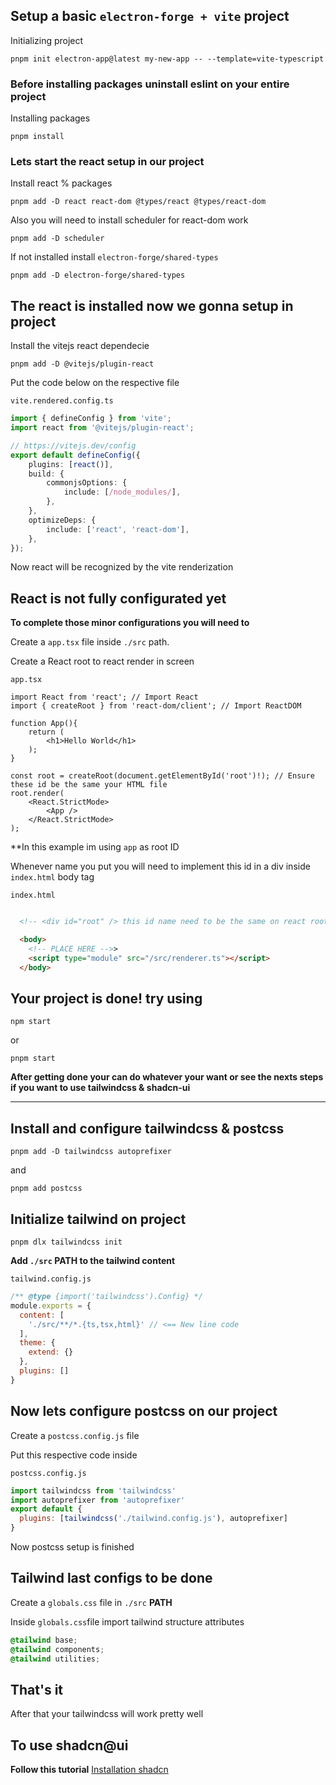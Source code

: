## Setup a basic ```electron-forge + vite``` project


Initializing project
```
pnpm init electron-app@latest my-new-app -- --template=vite-typescript
```

### **Before installing packages uninstall eslint on your entire project**

Installing packages
```
pnpm install
```

### Lets start the react setup in our project

Install react % packages
```
pnpm add -D react react-dom @types/react @types/react-dom
```

Also you will need to install scheduler for react-dom work
```
pnpm add -D scheduler
```

If not installed install ```electron-forge/shared-types```
```
pnpm add -D electron-forge/shared-types
```

## The react is installed now we gonna setup in project

Install the vitejs react dependecie
```
pnpm add -D @vitejs/plugin-react
```

Put the code below on the respective file

```vite.rendered.config.ts```
```typescript
import { defineConfig } from 'vite';
import react from '@vitejs/plugin-react';

// https://vitejs.dev/config
export default defineConfig({
    plugins: [react()],
    build: {
        commonjsOptions: {
            include: [/node_modules/],
        },
    },
    optimizeDeps: {
        include: ['react', 'react-dom'],
    },
});
```

Now react will be recognized by the vite renderization

## React is not fully configurated yet

**To complete those minor configurations you will need to**

Create a ```app.tsx``` file inside ```./src``` path.

Create a React root to react render in screen

```app.tsx```
```tsx
import React from 'react'; // Import React
import { createRoot } from 'react-dom/client'; // Import ReactDOM

function App(){
    return (
        <h1>Hello World</h1>
    );
}

const root = createRoot(document.getElementById('root')!); // Ensure these id be the same your HTML file
root.render(
    <React.StrictMode>
        <App />
    </React.StrictMode>
);
```

**In this example im using ```app``` as root ID

Whenever name you put you will need to implement this id in a div inside ```index.html``` body tag

```index.html```
```html

  <!-- <div id="root" /> this id name need to be the same on react root file -->

  <body>
    <!-- PLACE HERE -->>
    <script type="module" src="/src/renderer.ts"></script>
  </body>

```

## Your project is done! try using 

```npm
npm start
``` 
or
```pnpm
pnpm start
```

**After getting done your can do whatever your want or see the nexts steps if you want to use tailwindcss & shadcn-ui**
______________________________________________________________________________________________________________________
## Install and configure tailwindcss & postcss

```npm
pnpm add -D tailwindcss autoprefixer
```
and
```npm
pnpm add postcss
```

## Initialize tailwind on project

```npm
pnpm dlx tailwindcss init
```

**Add ```./src``` **PATH** to the tailwind content**

```tailwind.config.js```
```javascript
/** @type {import('tailwindcss').Config} */
module.exports = {
  content: [
    './src/**/*.{ts,tsx,html}' // <== New line code
  ],
  theme: {
    extend: {}
  },
  plugins: []
}

```

## Now lets configure postcss on our project 

Create a ```postcss.config.js``` file

Put this respective code inside

```postcss.config.js```
```javascript
import tailwindcss from 'tailwindcss'
import autoprefixer from 'autoprefixer'
export default {
  plugins: [tailwindcss('./tailwind.config.js'), autoprefixer]
}
```

Now postcss setup is finished

## Tailwind last configs to be done

Create a ```globals.css``` file in ```./src``` **PATH**

Inside ```globals.css```file import tailwind structure attributes

```css
@tailwind base;
@tailwind components;
@tailwind utilities;
```

## That's it

After that your tailwindcss will work pretty well


## To use shadcn@ui

**Follow this tutorial**
[Installation shadcn](https://ui.shadcn.com/docs/installation/manual)
